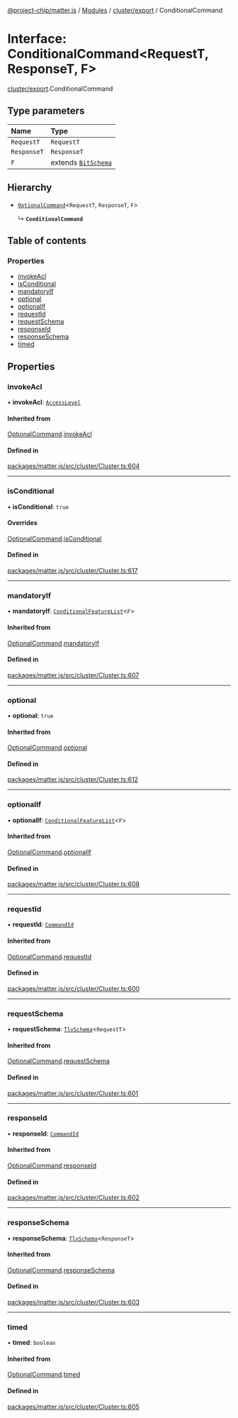 [@project-chip/matter.js](../README.md) / [Modules](../modules.md) / [cluster/export](../modules/cluster_export.md) / ConditionalCommand

# Interface: ConditionalCommand\<RequestT, ResponseT, F\>

[cluster/export](../modules/cluster_export.md).ConditionalCommand

## Type parameters

| Name | Type |
| :------ | :------ |
| `RequestT` | `RequestT` |
| `ResponseT` | `ResponseT` |
| `F` | extends [`BitSchema`](../modules/schema_export.md#bitschema) |

## Hierarchy

- [`OptionalCommand`](cluster_export.OptionalCommand.md)\<`RequestT`, `ResponseT`, `F`\>

  ↳ **`ConditionalCommand`**

## Table of contents

### Properties

- [invokeAcl](cluster_export.ConditionalCommand.md#invokeacl)
- [isConditional](cluster_export.ConditionalCommand.md#isconditional)
- [mandatoryIf](cluster_export.ConditionalCommand.md#mandatoryif)
- [optional](cluster_export.ConditionalCommand.md#optional)
- [optionalIf](cluster_export.ConditionalCommand.md#optionalif)
- [requestId](cluster_export.ConditionalCommand.md#requestid)
- [requestSchema](cluster_export.ConditionalCommand.md#requestschema)
- [responseId](cluster_export.ConditionalCommand.md#responseid)
- [responseSchema](cluster_export.ConditionalCommand.md#responseschema)
- [timed](cluster_export.ConditionalCommand.md#timed)

## Properties

### invokeAcl

• **invokeAcl**: [`AccessLevel`](../enums/cluster_export.AccessLevel.md)

#### Inherited from

[OptionalCommand](cluster_export.OptionalCommand.md).[invokeAcl](cluster_export.OptionalCommand.md#invokeacl)

#### Defined in

[packages/matter.js/src/cluster/Cluster.ts:604](https://github.com/project-chip/matter.js/blob/3adaded6/packages/matter.js/src/cluster/Cluster.ts#L604)

___

### isConditional

• **isConditional**: ``true``

#### Overrides

[OptionalCommand](cluster_export.OptionalCommand.md).[isConditional](cluster_export.OptionalCommand.md#isconditional)

#### Defined in

[packages/matter.js/src/cluster/Cluster.ts:617](https://github.com/project-chip/matter.js/blob/3adaded6/packages/matter.js/src/cluster/Cluster.ts#L617)

___

### mandatoryIf

• **mandatoryIf**: [`ConditionalFeatureList`](../modules/cluster_export.md#conditionalfeaturelist)\<`F`\>

#### Inherited from

[OptionalCommand](cluster_export.OptionalCommand.md).[mandatoryIf](cluster_export.OptionalCommand.md#mandatoryif)

#### Defined in

[packages/matter.js/src/cluster/Cluster.ts:607](https://github.com/project-chip/matter.js/blob/3adaded6/packages/matter.js/src/cluster/Cluster.ts#L607)

___

### optional

• **optional**: ``true``

#### Inherited from

[OptionalCommand](cluster_export.OptionalCommand.md).[optional](cluster_export.OptionalCommand.md#optional)

#### Defined in

[packages/matter.js/src/cluster/Cluster.ts:612](https://github.com/project-chip/matter.js/blob/3adaded6/packages/matter.js/src/cluster/Cluster.ts#L612)

___

### optionalIf

• **optionalIf**: [`ConditionalFeatureList`](../modules/cluster_export.md#conditionalfeaturelist)\<`F`\>

#### Inherited from

[OptionalCommand](cluster_export.OptionalCommand.md).[optionalIf](cluster_export.OptionalCommand.md#optionalif)

#### Defined in

[packages/matter.js/src/cluster/Cluster.ts:608](https://github.com/project-chip/matter.js/blob/3adaded6/packages/matter.js/src/cluster/Cluster.ts#L608)

___

### requestId

• **requestId**: [`CommandId`](../modules/datatype_export.md#commandid)

#### Inherited from

[OptionalCommand](cluster_export.OptionalCommand.md).[requestId](cluster_export.OptionalCommand.md#requestid)

#### Defined in

[packages/matter.js/src/cluster/Cluster.ts:600](https://github.com/project-chip/matter.js/blob/3adaded6/packages/matter.js/src/cluster/Cluster.ts#L600)

___

### requestSchema

• **requestSchema**: [`TlvSchema`](../classes/tlv_export.TlvSchema.md)\<`RequestT`\>

#### Inherited from

[OptionalCommand](cluster_export.OptionalCommand.md).[requestSchema](cluster_export.OptionalCommand.md#requestschema)

#### Defined in

[packages/matter.js/src/cluster/Cluster.ts:601](https://github.com/project-chip/matter.js/blob/3adaded6/packages/matter.js/src/cluster/Cluster.ts#L601)

___

### responseId

• **responseId**: [`CommandId`](../modules/datatype_export.md#commandid)

#### Inherited from

[OptionalCommand](cluster_export.OptionalCommand.md).[responseId](cluster_export.OptionalCommand.md#responseid)

#### Defined in

[packages/matter.js/src/cluster/Cluster.ts:602](https://github.com/project-chip/matter.js/blob/3adaded6/packages/matter.js/src/cluster/Cluster.ts#L602)

___

### responseSchema

• **responseSchema**: [`TlvSchema`](../classes/tlv_export.TlvSchema.md)\<`ResponseT`\>

#### Inherited from

[OptionalCommand](cluster_export.OptionalCommand.md).[responseSchema](cluster_export.OptionalCommand.md#responseschema)

#### Defined in

[packages/matter.js/src/cluster/Cluster.ts:603](https://github.com/project-chip/matter.js/blob/3adaded6/packages/matter.js/src/cluster/Cluster.ts#L603)

___

### timed

• **timed**: `boolean`

#### Inherited from

[OptionalCommand](cluster_export.OptionalCommand.md).[timed](cluster_export.OptionalCommand.md#timed)

#### Defined in

[packages/matter.js/src/cluster/Cluster.ts:605](https://github.com/project-chip/matter.js/blob/3adaded6/packages/matter.js/src/cluster/Cluster.ts#L605)
